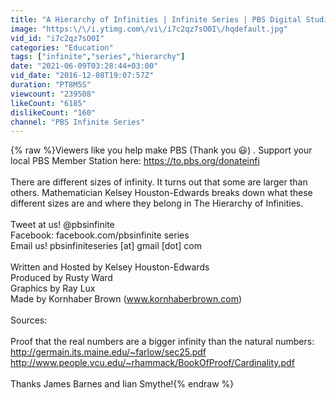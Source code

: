 ```yaml
---
title: "A Hierarchy of Infinities | Infinite Series | PBS Digital Studios"
image: "https:\/\/i.ytimg.com\/vi\/i7c2qz7sO0I\/hqdefault.jpg"
vid_id: "i7c2qz7sO0I"
categories: "Education"
tags: ["infinite","series","hierarchy"]
date: "2021-06-09T03:28:44+03:00"
vid_date: "2016-12-08T19:07:57Z"
duration: "PT8M5S"
viewcount: "239508"
likeCount: "6185"
dislikeCount: "160"
channel: "PBS Infinite Series"
---
```

{% raw %}Viewers like you help make PBS (Thank you 😃) . Support your local PBS Member Station here: <a rel="nofollow" target="blank" href="https://to.pbs.org/donateinfi">https://to.pbs.org/donateinfi</a><br /><br />There are different sizes of infinity. It turns out that some are larger than others. Mathematician Kelsey Houston-Edwards breaks down what these different sizes are and where they belong in The Hierarchy of Infinities. <br /><br />Tweet at us! @pbsinfinite<br />Facebook: facebook.com/pbsinfinite series<br />Email us! pbsinfiniteseries [at] gmail [dot] com<br /><br />Written and Hosted by Kelsey Houston-Edwards<br />Produced by Rusty Ward<br />Graphics by Ray Lux<br />Made by Kornhaber Brown (www.kornhaberbrown.com)<br /><br />Sources:<br /><br />Proof that the real numbers are a bigger infinity than the natural numbers:<br /><a rel="nofollow" target="blank" href="http://germain.its.maine.edu/~farlow/sec25.pdf">http://germain.its.maine.edu/~farlow/sec25.pdf</a><br /><a rel="nofollow" target="blank" href="http://www.people.vcu.edu/~rhammack/BookOfProof/Cardinality.pdf">http://www.people.vcu.edu/~rhammack/BookOfProof/Cardinality.pdf</a><br /><br />Thanks James Barnes and Iian Smythe!{% endraw %}
